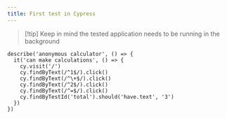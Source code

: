 ```yaml
---
title: First test in Cypress
---
```

> [!tip] Keep in mind the tested application needs to be running in the background

```tsx
describe('anonymous calculator', () => {
  it('can make calculations', () => {
    cy.visit('/')
    cy.findByText(/^1$/).click()
    cy.findByText(/^\+$/).click()
    cy.findByText(/^2$/).click()
    cy.findByText(/^=$/).click()
    cy.findByTestId('total').should('have.text', '3')
  })
})
```
